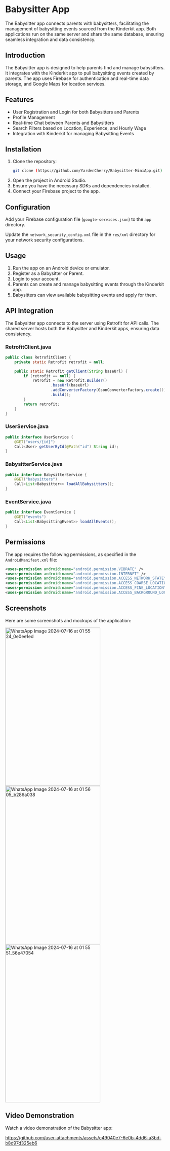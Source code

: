 
# Babysitter App

The Babysitter app connects parents with babysitters, facilitating the management of babysitting events sourced from the Kinderkit app. Both applications run on the same server and share the same database, ensuring seamless integration and data consistency.

## Introduction

The Babysitter app is designed to help parents find and manage babysitters. It integrates with the Kinderkit app to pull babysitting events created by parents. The app uses Firebase for authentication and real-time data storage, and Google Maps for location services.

## Features

- User Registration and Login for both Babysitters and Parents
- Profile Management
- Real-time Chat between Parents and Babysitters
- Search Filters based on Location, Experience, and Hourly Wage
- Integration with Kinderkit for managing Babysitting Events

## Installation

1. Clone the repository:
   ```bash
   git clone (https://github.com/YardenCherry/Babysitter-MiniApp.git)
   ```
2. Open the project in Android Studio.
3. Ensure you have the necessary SDKs and dependencies installed.
4. Connect your Firebase project to the app.

## Configuration

Add your Firebase configuration file (`google-services.json`) to the `app` directory.

Update the `network_security_config.xml` file in the `res/xml` directory for your network security configurations.

## Usage

1. Run the app on an Android device or emulator.
2. Register as a Babysitter or Parent.
3. Login to your account.
4. Parents can create and manage babysitting events through the Kinderkit app.
5. Babysitters can view available babysitting events and apply for them.

## API Integration

The Babysitter app connects to the server using Retrofit for API calls. The shared server hosts both the Babysitter and Kinderkit apps, ensuring data consistency.

### RetrofitClient.java

```java
public class RetrofitClient {
    private static Retrofit retrofit = null;

    public static Retrofit getClient(String baseUrl) {
        if (retrofit == null) {
            retrofit = new Retrofit.Builder()
                    .baseUrl(baseUrl)
                    .addConverterFactory(GsonConverterFactory.create())
                    .build();
        }
        return retrofit;
    }
}
```

### UserService.java

```java
public interface UserService {
    @GET("users/{id}")
    Call<User> getUserById(@Path("id") String id);
}
```

### BabysitterService.java

```java
public interface BabysitterService {
    @GET("babysitters")
    Call<List<Babysitter>> loadAllBabysitters();
}
```

### EventService.java

```java
public interface EventService {
    @GET("events")
    Call<List<BabysittingEvent>> loadAllEvents();
}
```

## Permissions

The app requires the following permissions, as specified in the `AndroidManifest.xml` file:

```xml
<uses-permission android:name="android.permission.VIBRATE" />
<uses-permission android:name="android.permission.INTERNET" />
<uses-permission android:name="android.permission.ACCESS_NETWORK_STATE" />
<uses-permission android:name="android.permission.ACCESS_COARSE_LOCATION" />
<uses-permission android:name="android.permission.ACCESS_FINE_LOCATION" />
<uses-permission android:name="android.permission.ACCESS_BACKGROUND_LOCATION" />
```
## Screenshots

Here are some screenshots and mockups of the application:

<img src="https://github.com/user-attachments/assets/e57a0564-0f80-4c5e-b500-6c9a138b7079" alt="WhatsApp Image 2024-07-16 at 01 55 24_0e0ee1ed" width="300" height="500">

<img src="https://github.com/user-attachments/assets/25d1d49c-7def-407e-b4a4-e8a17a624993" alt="WhatsApp Image 2024-07-16 at 01 56 05_b286a038" width="300" height="500">

<img src="https://github.com/user-attachments/assets/35ffc367-dc05-4f9a-91e3-35d74c161941" alt="WhatsApp Image 2024-07-16 at 01 55 51_56e47054" width="300" height="500">

## Video Demonstration

Watch a video demonstration of the Babysitter app:

https://github.com/user-attachments/assets/c49040e7-6e0b-4dd6-a3bd-b8d97d325eb6


